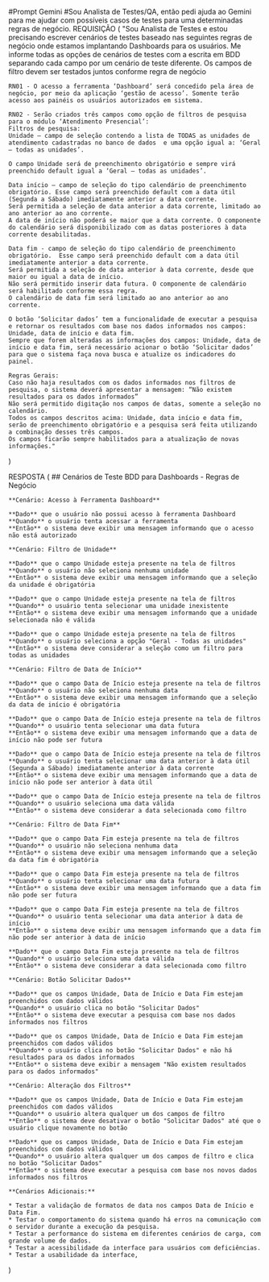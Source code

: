 #Prompt Gemini
#Sou Analista de Testes/QA, então pedi ajuda ao Gemini para me ajudar com possíveis casos de testes para uma determinadas regras de negócio.
REQUISIÇÃO (
    "Sou Analista de Testes e estou precisando escrever cenários de testes baseado nas seguintes regras de negócio onde estamos implantando Dashboards para os usuários. Me informe todas as opções de cenários de testes com a escrita em BDD separando cada campo por um cenário de teste diferente. Os campos de filtro devem ser testados juntos conforme regra de negócio

    RN01 - O acesso a ferramenta ‘Dashboard’ será concedido pela área de negócio, por meio da aplicação ‘gestão de acesso’. Somente terão acesso aos painéis os usuários autorizados em sistema.

    RN02 - Serão criados três campos como opção de filtros de pesquisa para o módulo ‘Atendimento Presencial’:
    Filtros de pesquisa:
    Unidade – campo de seleção contendo a lista de TODAS as unidades de atendimento cadastradas no banco de dados  e uma opção igual a: ‘Geral – todas as unidades’. 

    O campo Unidade será de preenchimento obrigatório e sempre virá preenchido default igual a ‘Geral – todas as unidades’.

    Data início – campo de seleção do tipo calendário de preenchimento obrigatório. Esse campo será preenchido default com a data útil (Segunda a Sábado) imediatamente anterior a data corrente. 
    Será permitida a seleção de data anterior a data corrente, limitado ao ano anterior ao ano corrente.
    A data de início não poderá se maior que a data corrente. O componente do calendário será disponibilizado com as datas posteriores à data corrente desabilitadas.

    Data fim - campo de seleção do tipo calendário de preenchimento obrigatório.  Esse campo será preenchido default com a data útil imediatamente anterior a data corrente.
    Será permitida a seleção de data anterior à data corrente, desde que maior ou igual a data de início.
    Não será permitido inserir data futura. O componente de calendário será habilitado conforme essa regra.
    O calendário de data fim será limitado ao ano anterior ao ano corrente.
    
    O botão ‘Solicitar dados’ tem a funcionalidade de executar a pesquisa e retornar os resultados com base nos dados informados nos campos: Unidade, data de início e data fim.
    Sempre que forem alteradas as informações dos campos: Unidade, data de início e data fim, será necessário acionar o botão ‘Solicitar dados’ para que o sistema faça nova busca e atualize os indicadores do painel.

    Regras Gerais: 
    Caso não haja resultados com os dados informados nos filtros de pesquisa, o sistema deverá apresentar a mensagem: “Não existem resultados para os dados informados”
    Não será permitido digitação nos campos de datas, somente a seleção no calendário.
    Todos os campos descritos acima: Unidade, data início e data fim, serão de preenchimento obrigatório e a pesquisa será feita utilizando a combinação desses três campos.
    Os campos ficarão sempre habilitados para a atualização de novas informações." 
)

RESPOSTA (
    ## Cenários de Teste BDD para Dashboards - Regras de Negócio

    **Cenário: Acesso à Ferramenta Dashboard**

    **Dado** que o usuário não possui acesso à ferramenta Dashboard
    **Quando** o usuário tenta acessar a ferramenta
    **Então** o sistema deve exibir uma mensagem informando que o acesso não está autorizado

    **Cenário: Filtro de Unidade**

    **Dado** que o campo Unidade esteja presente na tela de filtros
    **Quando** o usuário não seleciona nenhuma unidade
    **Então** o sistema deve exibir uma mensagem informando que a seleção da unidade é obrigatória

    **Dado** que o campo Unidade esteja presente na tela de filtros
    **Quando** o usuário tenta selecionar uma unidade inexistente
    **Então** o sistema deve exibir uma mensagem informando que a unidade selecionada não é válida

    **Dado** que o campo Unidade esteja presente na tela de filtros
    **Quando** o usuário seleciona a opção "Geral - Todas as unidades"
    **Então** o sistema deve considerar a seleção como um filtro para todas as unidades

    **Cenário: Filtro de Data de Início**

    **Dado** que o campo Data de Início esteja presente na tela de filtros
    **Quando** o usuário não seleciona nenhuma data
    **Então** o sistema deve exibir uma mensagem informando que a seleção da data de início é obrigatória

    **Dado** que o campo Data de Início esteja presente na tela de filtros
    **Quando** o usuário tenta selecionar uma data futura
    **Então** o sistema deve exibir uma mensagem informando que a data de início não pode ser futura

    **Dado** que o campo Data de Início esteja presente na tela de filtros
    **Quando** o usuário tenta selecionar uma data anterior à data útil (Segunda a Sábado) imediatamente anterior à data corrente
    **Então** o sistema deve exibir uma mensagem informando que a data de início não pode ser anterior à data útil

    **Dado** que o campo Data de Início esteja presente na tela de filtros
    **Quando** o usuário seleciona uma data válida
    **Então** o sistema deve considerar a data selecionada como filtro

    **Cenário: Filtro de Data Fim**

    **Dado** que o campo Data Fim esteja presente na tela de filtros
    **Quando** o usuário não seleciona nenhuma data
    **Então** o sistema deve exibir uma mensagem informando que a seleção da data fim é obrigatória

    **Dado** que o campo Data Fim esteja presente na tela de filtros
    **Quando** o usuário tenta selecionar uma data futura
    **Então** o sistema deve exibir uma mensagem informando que a data fim não pode ser futura

    **Dado** que o campo Data Fim esteja presente na tela de filtros
    **Quando** o usuário tenta selecionar uma data anterior à data de início
    **Então** o sistema deve exibir uma mensagem informando que a data fim não pode ser anterior à data de início

    **Dado** que o campo Data Fim esteja presente na tela de filtros
    **Quando** o usuário seleciona uma data válida
    **Então** o sistema deve considerar a data selecionada como filtro

    **Cenário: Botão Solicitar Dados**

    **Dado** que os campos Unidade, Data de Início e Data Fim estejam preenchidos com dados válidos
    **Quando** o usuário clica no botão "Solicitar Dados"
    **Então** o sistema deve executar a pesquisa com base nos dados informados nos filtros

    **Dado** que os campos Unidade, Data de Início e Data Fim estejam preenchidos com dados válidos
    **Quando** o usuário clica no botão "Solicitar Dados" e não há resultados para os dados informados
    **Então** o sistema deve exibir a mensagem "Não existem resultados para os dados informados"

    **Cenário: Alteração dos Filtros**

    **Dado** que os campos Unidade, Data de Início e Data Fim estejam preenchidos com dados válidos
    **Quando** o usuário altera qualquer um dos campos de filtro
    **Então** o sistema deve desativar o botão "Solicitar Dados" até que o usuário clique novamente no botão

    **Dado** que os campos Unidade, Data de Início e Data Fim estejam preenchidos com dados válidos
    **Quando** o usuário altera qualquer um dos campos de filtro e clica no botão "Solicitar Dados"
    **Então** o sistema deve executar a pesquisa com base nos novos dados informados nos filtros

    **Cenários Adicionais:**

    * Testar a validação de formatos de data nos campos Data de Início e Data Fim.
    * Testar o comportamento do sistema quando há erros na comunicação com o servidor durante a execução da pesquisa.
    * Testar a performance do sistema em diferentes cenários de carga, com grande volume de dados.
    * Testar a acessibilidade da interface para usuários com deficiências.
    * Testar a usabilidade da interface,
)
